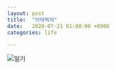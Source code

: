```yaml
---
layout: post
title:  "아태렉쳐"
date:   2020-07-21 01:00:00 +0900
categories: life

---
```



![일기]({{site.baseurl}}/images/2020-07-21.png)
